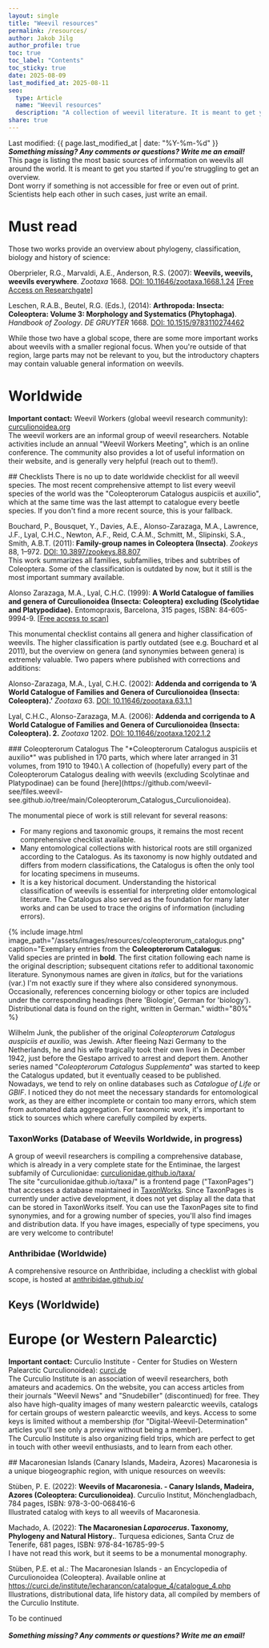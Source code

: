 ```yaml
---
layout: single
title: "Weevil resources"
permalink: /resources/
author: Jakob Jilg
author_profile: true
toc: true
toc_label: "Contents"
toc_sticky: true
date: 2025-08-09
last_modified_at: 2025-08-11
seo:
  type: Article
  name: "Weevil resources"
  description: "A collection of weevil literature. It is meant to get you started with weevil identification."
share: true
---
```

Last modified: {{ page.last_modified_at | date: "%Y-%m-%d" }}\
__*Something missing? Any comments or questions? Write me an email!*__\
This page is listing the most basic sources of information on weevils all around the world. It is meant to get you started if you're struggling to get an overview.\
Dont worry if something is not accessible for free or even out of print. Scientists help each other in such cases, just write an email.


# Must read
Those two works provide an overview about phylogeny, classification, biology and history of science:
<p class="reference">
Oberprieler, R.G., Marvaldi, A.E., Anderson, R.S. (2007): <strong>Weevils, weevils, weevils everywhere</strong>. <em>Zootaxa</em> 1668.
<a href="https://doi.org/10.11646/zootaxa.1668.1.24" target="_blank" rel="noopener noreferrer">DOI: 10.11646/zootaxa.1668.1.24</a>
<a href="https://www.researchgate.net/publication/279582665_Weevils_weevils_weevils_everywhere" target="_blank" rel="noopener noreferrer">[Free Access on Researchgate]</a>
</p>

<p class="reference">
Leschen, R.A.B., Beutel, R.G. (Eds.), (2014): <strong>Arthropoda: Insecta: Coleoptera: Volume 3: Morphology and Systematics (Phytophaga)</strong>. <em>Handbook of Zoology</em>. <em>DE GRUYTER</em> 1668.
<a href="https://doi.org/10.1515/9783110274462" target="_blank" rel="noopener noreferrer">DOI: 10.1515/9783110274462</a>
</p>

While those two have a global scope, there are some more important works about weevils with a smaller regional focus. When you're outside of that region, large parts may not be relevant to you, but the introductory chapters may contain valuable general information on weevils.


# Worldwide
<p class="reference">
<strong>Important contact:</strong> Weevil Workers (global weevil research community): <a href="https://www.curculionoidea.org" target="_blank" rel="noopener noreferrer">curculionoidea.org</a><br>
The weevil workers are an informal group of weevil researchers. Notable activities include an annual "Weevil Workers Meeting", which is an online conference. The community also provides a lot of useful information on their website, and is generally very helpful (reach out to them!).
</p>
## Checklists
There is no up to date worldwide checklist for all weevil species. The most recent comprehensive attempt to list every weevil species of the world was the "Coleopterorum Catalogus auspiciis et auxilio", which at the same time was the last attempt to catalogue every beetle species. If you don't find a more recent source, this is your fallback.
<p class="reference">
Bouchard, P., Bousquet, Y., Davies, A.E., Alonso-Zarazaga, M.A., Lawrence, J.F., Lyal, C.H.C., Newton, A.F., Reid, C.A.M., Schmitt, M., Slipinski, S.A., Smith, A.B.T. (2011): <strong>Family-group names in Coleoptera (Insecta)</strong>. <i>Zookeys</i> 88, 1–972. <a href="https://doi.org/10.3897/zookeys.88.807" target="_blank" rel="noopener noreferrer">DOI: 10.3897/zookeys.88.807</a><br>
This work summarizes all families, subfamilies, tribes and subtribes of Coleoptera. Some of the classification is outdated by now, but it still is the most important summary available.
</p>
<p class="reference">
Alonso Zarazaga, M.A., Lyal, C.H.C. (1999): <strong>A World Catalogue of families and genera of Curculionoidea (Insecta: Coleoptera) excluding (Scolytidae and Platypodidae).</strong> Entomopraxis, Barcelona, 315 pages, ISBN: 84-605-9994-9. <a href="https://weevil.myspecies.info/sites/weevil.info/files/Alonso-Zarazaga%20%26%20Lyal,%201999_World%20Catalogue%20%28searchable%29.pdf" target="_blank" rel="noopener noreferrer">[Free access to scan]</a><br>

This monumental checklist contains all genera and higher classification of weevils. The higher classification is partly outdated (see e.g. Bouchard et al 2011), but the overview on genera (and synonymies between genera) is extremely valuable. Two papers where published with corrections and additions:
</p>
<p class="reference">
Alonso-Zarazaga, M.A., Lyal, C.H.C. (2002): <strong>Addenda and corrigenda to ‘A World Catalogue of Families and Genera of Curculionoidea (Insecta: Coleoptera).’</strong> <i>Zootaxa</i> 63. <a href="https://doi.org/10.11646/zoootaxa.63.1.1" target="_blank" rel="noopener noreferrer">DOI: 10.11646/zoootaxa.63.1.1</a>
</p>
<p class="reference">
Lyal, C.H.C., Alonso-Zarazaga, M.A. (2006): <strong>Addenda and corrigenda to A World Catalogue of Families and Genera of Curculionoidea (Insecta: Coleoptera). 2.</strong> <i>Zootaxa</i> 1202. <a href="https://doi.org/10.11646/zootaxa.1202.1.2" target="_blank" rel="noopener noreferrer">DOI: 10.11646/zootaxa.1202.1.2</a>
</p>
### Coleopterorum Catalogus
The "*Coleopterorum Catalogus auspiciis et auxilio*" was published in 170 parts, which where later arranged in 31 volumes, from 1910 to 1940.\
A collection of (hopefully) every part of the Coleopterorum Catalogus dealing with weevils (excluding Scolytinae and Platypodinae) can be found [here](https://github.com/weevil-see/files.weevil-see.github.io/tree/main/Coleopterorum_Catalogus_Curculionoidea).

The monumental piece of work is still relevant for several reasons:
- For many regions and taxonomic groups, it remains the most recent comprehensive checklist available.
- Many entomological collections with historical roots are still organized according to the Catalogus. As its taxonomy is now highly outdated and differs from modern classifications, the Catalogus is often the only tool for locating specimens in museums.
- It is a key historical document. Understanding the historical classification of weevils is essential for interpreting older entomological literature. The Catalogus also served as the foundation for many later works and can be used to trace the origins of information (including errors).

{% include image.html 
    image_path="/assets/images/resources/coleopterorum_catalogus.png" 
    caption="Exemplary entries from the **Coleopterorum Catalogus**:<br>
    Valid species are printed in **bold**. The first citation following each name is the original description; subsequent citations refer to additional taxonomic literature. Synonymous names are given in *italics*, but for the variations (var.) I'm not exactly sure if they where also considered synonymous. Occasionally, references concerning biology or other topics are included under the corresponding headings (here 'Biologie', German for 'biology'). Distributional data is found on the right, written in German."
    width="80%"
%}

Wilhelm Junk, the publisher of the original *Coleopterorum Catalogus auspiciis et auxilio*, was Jewish. After fleeing Nazi Germany to the Netherlands, he and his wife tragically took their own lives in December 1942, just before the Gestapo arrived to arrest and deport them. Another series named "*Coleopterorum Catalogus Supplementa*" was started to keep the Catalogus updated, but it eventually ceased to be published.\
Nowadays, we tend to rely on online databases such as *Catalogue of Life* or *GBIF*. I noticed they do not meet the necessary standards for entomological work, as they are either incomplete or contain too many errors, which stem from automated data aggregation. For taxonomic work, it's important to stick to sources which where carefully compiled by experts.
### TaxonWorks (Database of Weevils Worldwide, in progress)
A group of weevil researchers is compiling a comprehensive database, which is already in a very complete state for the Entiminae, the largest subfamily of Curculionidae: <a href="https://curculionidae.github.io/taxa/" target="_blank" rel="noopener noreferrer">curculionidae.github.io/taxa/</a>\
The site "curculionidae.github.io/taxa/" is a frontend page ("TaxonPages") that accesses a database maintained in <a href="https://taxonworks.org/" target="_blank" rel="noopener noreferrer">TaxonWorks</a>. Since TaxonPages is currently under active development, it does not yet display all the data that can be stored in TaxonWorks itself. You can use the TaxonPages site to find synonymies, and for a growing number of species, you'll also find images and distribution data. If you have images, especially of type specimens, you are very welcome to contribute!

### Anthribidae (Worldwide)
A comprehensive resource on Anthribidae, including a checklist with global scope, is hosted at <a href="https://anthribidae.github.io/" target="_blank" rel="noopener noreferrer">anthribidae.github.io/</a>

## Keys (Worldwide)


# Europe (or Western Palearctic)
<p class="reference">
<strong>Important contact:</strong> Curculio Institute - Center for Studies on Western Palearctic Curculionoidea): <a href="https://www.curci.de" target="_blank" rel="noopener noreferrer">curci.de</a><br>
The Curculio Institute is an association of weevil researchers, both amateurs and academics. On the website, you can access articles from their journals "Weevil News" and "Snudebiller" (discontinued) for free. They also have high-quality images of many western palearctic weevils, catalogs for certain groups of western palearctic weevils, and keys. Access to some keys is limited without a membership (for "Digital-Weevil-Determination" articles you'll see only a preview without being a member).<br>
The Curculio Institute is also organizing field trips, which are perfect to get in touch with other weevil enthusiasts, and to learn from each other.
</p>
## Macaronesian Islands (Canary Islands, Madeira, Azores)
Macaronesia is a unique biogeographic region, with unique resources on weevils:
<p class="reference">
Stüben, P. E. (2022): <strong>Weevils of Macaronesia. - Canary Islands, Madeira, Azores (Coleoptera: Curculionoidea)</strong>. Curculio Institut, Mönchengladbach, 784 pages, ISBN: 978-3-00-068416-6<br>
Illustrated catalog with keys to all weevils of Macaronesia.
</p>
<p class="reference">
Machado, A. (2022): <strong>The Macaronesian <i>Laparocerus</i>. Taxonomy, Phylogeny and Natural History.</strong>. Turquesa ediciones, Santa Cruz de Tenerife, 681 pages, ISBN: 978-84-16785-99-5<br>
I have not read this work, but it seems to be a monumental monography.
</p>
<p class="reference">
Stüben, P.E. et al.: The Macaronesian Islands - an Encyclopedia of Curculionoidea (Coleoptera). Available online at <a href="https://curci.de/institute/lecharancon/catalogue_4/catalogue_4.php" target="_blank" rel="noopener noreferrer">https://curci.de/institute/lecharancon/catalogue_4/catalogue_4.php</a><br>
Illustrations, distributional data, life history data, all compiled by members of the Curculio Institute.
</p>

To be continued\
\
__*Something missing? Any comments or questions? Write me an email!*__

